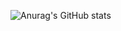 ![Anurag's GitHub stats](https://github-readme-stats.vercel.app/api?username=weiqingw&count_private=true)

